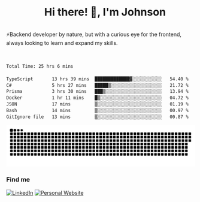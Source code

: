 <div id="user-content-toc">
  <ul align="center">
    <summary><h1 style="display: inline-block">Hi there! 👋, I'm Johnson</h1></summary>
  </ul>
</div>

⚡Backend developer by nature, but with a curious eye for the frontend, always looking to learn and expand my skills.

<br>


<!--START_SECTION:waka-->

```txt
Total Time: 25 hrs 6 mins

TypeScript       13 hrs 39 mins  █████████████▓░░░░░░░░░░░   54.40 %
C#               5 hrs 27 mins   █████▒░░░░░░░░░░░░░░░░░░░   21.72 %
Prisma           3 hrs 30 mins   ███▒░░░░░░░░░░░░░░░░░░░░░   13.94 %
Docker           1 hr 11 mins    █▒░░░░░░░░░░░░░░░░░░░░░░░   04.72 %
JSON             17 mins         ▒░░░░░░░░░░░░░░░░░░░░░░░░   01.19 %
Bash             14 mins         ▒░░░░░░░░░░░░░░░░░░░░░░░░   00.97 %
GitIgnore file   13 mins         ▒░░░░░░░░░░░░░░░░░░░░░░░░   00.87 %
```

<!--END_SECTION:waka-->

<picture>
  <source  srcset="https://github.com/joshwambere/joshwambere/blob/output/github-contribution-grid-snake-dark.svg?palette=github-dark">
  <source  srcset="https://github.com/joshwambere/joshwambere/blob/output/github-contribution-grid-snake.svg">
  <img alt="github contribution grid snake animation" src="https://github.com/joshwambere/joshwambere/blob/output/github-contribution-grid-snake.svg">
</picture>

### Find me
<a href="https://www.linkedin.com/in/dusabe-johnson" target="_blank"><img src="https://img.shields.io/badge/LinkedIn-%230077B5.svg?&style=flat&logo=linkedin&logoColor=white" alt="LinkedIn"></a>
‎‎ [![Personal Website](https://img.shields.io/badge/visit-Johnsonis.me-blue)](https://johnsonis.me/)
